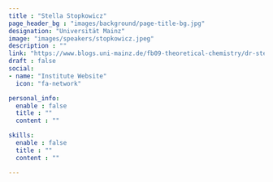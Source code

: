 ```yaml
---
title : "Stella Stopkowicz"
page_header_bg : "images/background/page-title-bg.jpg"
designation: "Universität Mainz"
image: "images/speakers/stopkowicz.jpeg"
description : ""
link: "https://www.blogs.uni-mainz.de/fb09-theoretical-chemistry/dr-stella-stopkowicz/"
draft : false
social:
- name: "Institute Website"
  icon: "fa-network"

personal_info:
  enable : false
  title : ""
  content : ""

skills:
  enable : false
  title : ""
  content : ""

---
```

